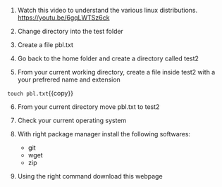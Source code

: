 1. Watch this video to understand the various linux distributions. https://youtu.be/6gqLWTSz6ck

2. Change directory into the test folder

3. Create a file pbl.txt

4. Go back to the home folder and create a directory called test2

5. From your current working directory, create a file inside test2 with a your prefrered name and extension

`touch pbl.txt`{{copy}}

6. From your current directory move pbl.txt to test2

7. Check your current operating system

8. With right package manager install the following softwares:
    - git
    - wget
    - zip

9. Using the right command download this webpage